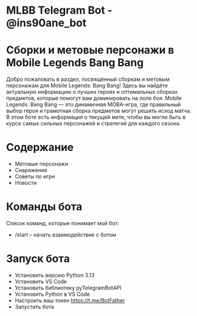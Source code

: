 # MLBB Telegram Bot - @ins90ane_bot
# Сборки и метовые персонажи в Mobile Legends Bang Bang
Добро пожаловать в раздел, посвящённый сборкам и метовым персонажам для Mobile Legends: Bang Bang! Здесь вы найдёте актуальную информацию о лучших героях и оптимальных сборках предметов, которые помогут вам доминировать на поле боя.
Mobile Legends: Bang Bang — это динамичная MOBA-игра, где правильный выбор героя и грамотная сборка предметов могут решить исход матча. В этом боте есть информация о текущей мете, чтобы вы могли быть в курсе самых сильных персонажей и стратегий для каждого сезона.
# Содержание
- Метовые персонажи
- Снаряжения
- Советы по игре
- Новости
# Команды бота 
Список команд, которые понимает мой бот:
- /start – начать взаимодействие с ботом
# Запуск бота
- Установить версию Python 3.13
- Установить  VS Code
- Установить библиотеку pyTelegramBotAPI
- Установить Python в VS Code
- Настроить ваш токен https://t.me/BotFather
- Запустить бота

